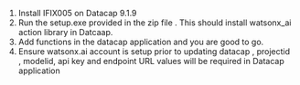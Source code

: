 1. Install IFIX005 on Datacap 9.1.9
2. Run the setup.exe provided in the zip file . This should install watsonx_ai action library in Datcaap.
3. Add functions in the datacap application and you are good to go.
4. Ensure watsonx.ai account is setup prior to updating datacap , projectid , modelid, api key and endpoint URL values will be required in Datacap application

